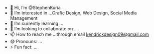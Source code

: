 - 👋 Hi, I’m @StephenKuria
- 👀 I’m interested in ...Grafic Design, Web Design, Social Media Management
- 🌱 I’m currently learning ...
- 💞️ I’m looking to collaborate on ...
- 📫 How to reach me ...through email kendrickdesign09@gmail.com
- 😄 Pronouns: ...
- ⚡ Fun fact: ...

<!---
StephenKuria/StephenKuria is a ✨ special ✨ repository because its `README.md` (this file) appears on your GitHub profile.
You can click the Preview link to take a look at your changes.
--->
